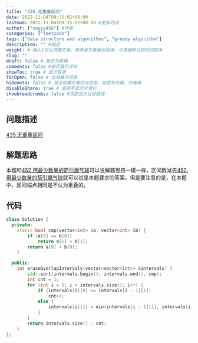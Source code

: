 ```yaml
---
title: "435.无重叠区间"
date: 2022-11-04T09:35:02+08:00
lastmod: 2022-11-04T09:35:02+08:00 #更新时间
author: ["zwyyy456"] #作者
categories: ["leetcode"]
tags: ["data structure and algorithms", "greedy algorithm"]
description: "" #描述
weight: # 输入1可以顶置文章，用来给文章展示排序，不填就默认按时间排序
slug: ""
draft: false # 是否为草稿
comments: false #是否展示评论
showToc: true # 显示目录
TocOpen: false # 自动展开目录
hidemeta: false # 是否隐藏文章的元信息，如发布日期、作者等
disableShare: true # 底部不显示分享栏
showbreadcrumbs: false #顶部显示当前路径
---
```

## 问题描述
[435.无重叠区间](https://leetcode.cn/problems/non-overlapping-intervals/)

## 解题思路
本题和[452.用最少数量的箭引爆气球](https://zwyyy456.vercel.app/zh/posts/tech/452.minimum-number-of-arrows-to-burst-balloons/)可以说解题思路一模一样，区间数减去[452.用最少数量的箭引爆气球](https://zwyyy456.vercel.app/zh/posts/tech/452.minimum-number-of-arrows-to-burst-balloons/)就可以说是本题要求的答案，但是要注意的是，在本题中，区间端点相同是不认为重叠的。

## 代码
```cpp
class Solution {
  private:
    static bool cmp(vector<int> &a, vector<int> &b) {
        if (a[0] == b[0])
            return a[1] < b[1];
        return a[0] < b[0];
    }

  public:
    int eraseOverlapIntervals(vector<vector<int>> &intervals) {
        std::sort(intervals.begin(), intervals.end(), cmp);
        int cnt = 1;
        for (int i = 1; i < intervals.size(); i++) {
            if (intervals[i][0] >= intervals[i - 1][1])
                cnt++;
            else {
                intervals[i][1] = min(intervals[i - 1][1], intervals[i][1]);
            }
        }
        return intervals.size() - cnt;
    }
};
```

